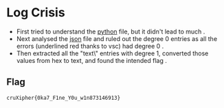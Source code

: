 # Log Crisis
- First tried to understand the [python](./grid_Search.py) file, but it didn't lead to much .
- Next analysed the [json](./output.json) file and ruled out the degree 0 entries as all the errors (underlined red thanks to vsc) had degree 0 .
- Then extracted all the "text\\" entries with degree 1, converted those values from hex to text, and found the intended flag .
## Flag
```
cruXipher{0ka7_F1ne_Y0u_w1n873146913}
```
